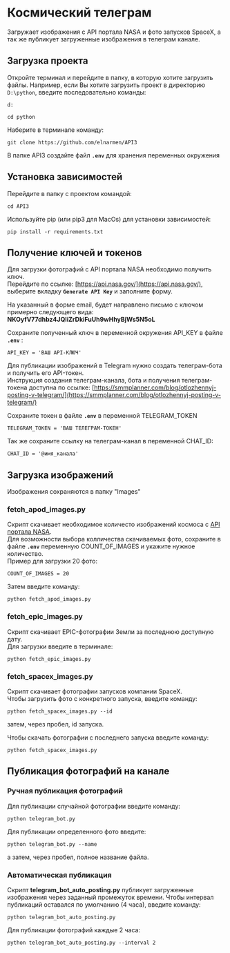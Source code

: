 # Космический телеграм
Загружает изображения с API портала NASA и фото запусков SpaceX, а так же публикует загруженные изображения в телеграм канале.

## Загрузка проекта
   Откройте терминал и перейдите в папку, в которую хотите загрузить файлы.
   Например, если Вы хотите загрузить проект в директорию `D:\python`, введите последовательно команды:
   ```
   d:
   ```
   ```
   cd python
   ```
   Наберите в терминале команду:
       
   ```
   git clone https://github.com/elnarmen/API3
   ```
   В папке API3 создайте файл **```.env```** для хранения переменных окружения
## Установка зависимостей
   Перейдите в папку с проектом командой:
   ```
   cd API3
   ```
   Используйте pip (или pip3 для MacOs) для установки зависимостей:

   ```
   pip install -r requirements.txt
   ```
## Получение ключей и токенов
   Для загрузки фотографий с API портала NASA необходимо получить ключ.<br>
   Перейдите по ссылке: [https://api.nasa.gov/](https://api.nasa.gov/), выберите вкладку 
   **```Generate API Key```** и заполните форму.<br>
   
   На указанный в форме email, будет направлено письмо с ключом примерно следующего вида: **NKOyfV77dhbz4JQIiZrDkiFuUh9wHhyBjWs5N5oL**
   <br>
   
   Сохраните полученный ключ в переменной окружения API_KEY в файле **```.env```** :
   <br>
   ```
   API_KEY = 'ВАШ API-КЛЮЧ'
   ```
   Для публикации изображений в Telegram нужно создать телеграм-бота и получить его API-токен.
   <br>
   Инструкция создания телеграм-канала, бота и получения телеграм-токена доступна по ссылке:
   [https://smmplanner.com/blog/otlozhennyj-posting-v-telegram/](https://smmplanner.com/blog/otlozhennyj-posting-v-telegram/)
   <br>
   
   Сохраните токен в файле  **```.env```** в переменной TELEGRAM_TOKEN
   ```
   TELEGRAM_TOKEN = 'ВАШ ТЕЛЕГРАМ-ТОКЕН'
   ```
   Так же сохраните ссылку на телеграм-канал в переменной CHAT_ID:
   ```
   CHAT_ID = '@имя_канала'
   ```
## Загрузка изображений
Изображения сохраняются в папку "Images"
  ### fetch_apod_images.py
  Скрипт скачивает необходимое количесто изображений космоса с [API портала NASA](https://api.nasa.gov/).<br>
  Для возможности выбора колличества скачиваемых фото, сохраните в файле **```.env```** переменную COUNT_OF_IMAGES и укажите нужное количество.<br>
  Пример для загрузки 20 фото:<br>
  ```
  COUNT_OF_IMAGES = 20
  ```
  Затем введите команду:
  ```
  python fetch_apod_images.py
  ```
  ### fetch_epic_images.py
  Скрипт скачивает EPIC-фотографии Земли за последнюю доступную дату.<br>
  Для загрузки введите в терминале:
  ```
  python fetch_epic_images.py
  ```
  ### fetch_spacex_images.py
  Скрипт скачивает фотографии запусков компании SpaceX.<br>
  Чтобы загрузить фото с конкретного запуска, введите команду:
  ```
  python fetch_spacex_images.py --id
  ```
  затем, через пробел, id запуска.<br>
  
  Чтобы скачать фотографии с последнего запуска введите команду:
  ```
  python fetch_spacex_images.py
  ```
  ## Публикация фотографий на канале
  ### Ручная публикация фотографий
  Для публикации случайной фотографии введите команду:
  ```
  python telegram_bot.py
  ```
  Для публикации определенного фото введите:
  ```
  python telegram_bot.py --name
  ```
  а затем, через пробел, полное название файла.
### Автоматическая публикация
Скрипт **telegram_bot_auto_posting.py** публикует загруженные изображения через заданный промежуток времени.
Чтобы интервал публикаций оставался по умолчанию (4 часа), введите команду:
```
python telegram_bot_auto_posting.py
```
Для публикации фотографий каждые 2 часа:
```
python telegram_bot_auto_posting.py --interval 2
```
